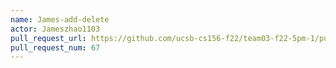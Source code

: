 ```yaml
---
name: James-add-delete
actor: Jameszhao1103
pull_request_url: https://github.com/ucsb-cs156-f22/team03-f22-5pm-1/pull/67
pull_request_num: 67
---
```

